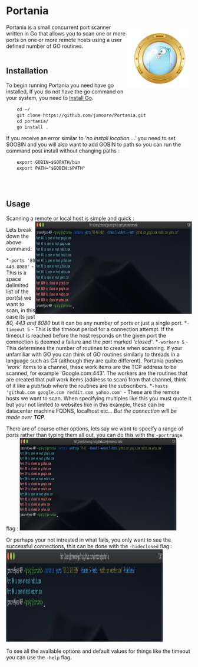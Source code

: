 # Portania

<img src="img/portania.png" align="right" title="portania" width="175" height="175">
Portania is a small concurrent port scanner written in Go that allows you to scan one or more ports on one or more remote hosts using a user defined number of GO routines.

<br>
<br>

## Installation
To begin running Portania you need have go installed, If you do not have the go command on your system, you need to [Install Go](http://golang.org/doc/install).

```shell
    cd ~/
    git clone https://github.com/jxmoore/Portania.git
    cd portania/
    go install .
```

If you receive an error similar to *'no install location....'* you need to set $GOBIN and you will also want to add GOBIN to path so you can run the command post install without changing paths :

```shell
    export GOBIN=$GOPATH/bin
    export PATH="$GOBIN:$PATH"
```

<br>
<br>

## Usage
Scanning a remote or local host is simple and quick : 
<img src="img/listports.png" align="right" title="ListOfPorts" width="425" height="250">

Lets break down the above command:

*`-ports '80 443 8080'` - This is a space delimited list of the port(s) we want to scan, in this case its just *80, 443 and 8080* but it can be any number of ports or just a single port.
*`-timeout 5` - This is the timeout period for a connection attempt. If the timeout is reached before the host responds on the given port the connection is deemed a failure and the port marked *'closed'*.
*`-workers 5` - This determines the number of routines to create when scanning. If your unfamiliar with GO you can think of GO routines similarly to threads in a language such as C# (although they are quite different). Portania pushes *'work'* items to a channel, these work items are the TCP address to be scanned, for example 'Google.com:443'. The workers are the routines that are created that pull work items (address to scan) from that channel, think of it like a pub/sub where the routines are the subscribers.
*`-hosts 'github.com google.com reddit.com yahoo.com'` - These are the remote hosts we want to scan. When specifying multiples like this you must quote it but your not limited to websites like in this example, these can be datacenter machine FQDNS, localhost etc... *But the connection will be made over **TCP**.*

There are of course other options, lets say we want to specify a range of ports rather than typing them all out, you can do this with the `-portrange` flag :
<img src="img/portranges.png" title="portranges" width="425" height="250">

Or perhaps your not intrested in what fails, you only want to see the successful connections, this can be done with the `-hideclosed` flag :
<img src="img/hideclosed.png" title="hideclosed" width="425" height="250">

To see all the available options and default values for things like the timeout you can use the `-help` flag. 
